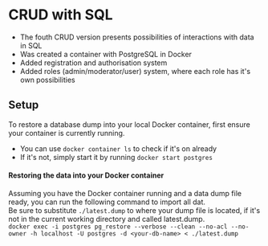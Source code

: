 # CRUD with SQL
- The fouth CRUD version presents possibilities of interactions with data in SQL
- Was created a container with PostgreSQL in Docker
- Added registration and authorisation system
- Added roles (admin/moderator/user) system, where each role has it's own possibilities
## Setup
To restore a database dump into your local Docker container, first ensure your container is currently running.  
- You can use `docker container ls` to check if it's on already 
- If it's not, simply start it by running `docker start postgres`
####  Restoring the data into your Docker container
Assuming you have the Docker container running and a data dump file ready, you can run the following command to import all dat.     
Be sure to substitute `./latest.dump` to where your dump file is located, if it's not in the current working directory and called latest.dump.  
`docker exec -i postgres pg_restore --verbose --clean --no-acl --no-owner -h localhost -U postgres -d <your-db-name> < ./latest.dump
`